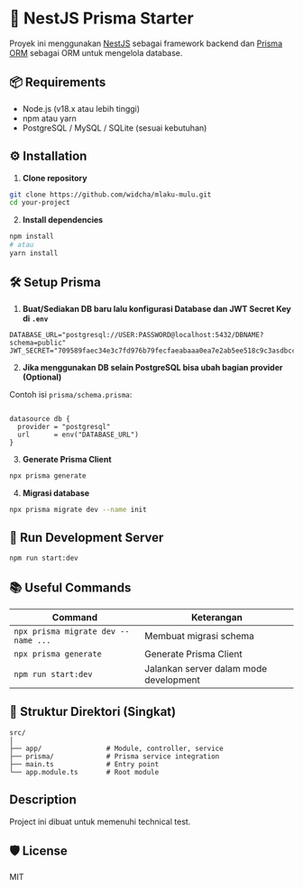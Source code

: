 # 🚀 NestJS Prisma Starter

Proyek ini menggunakan [NestJS](https://nestjs.com/) sebagai framework backend dan [Prisma ORM](https://www.prisma.io/) sebagai ORM untuk mengelola database.

## 📦 Requirements

- Node.js (v18.x atau lebih tinggi)
- npm atau yarn
- PostgreSQL / MySQL / SQLite (sesuai kebutuhan)

## ⚙️ Installation

1. **Clone repository**

```bash
git clone https://github.com/widcha/mlaku-mulu.git
cd your-project
```

2. **Install dependencies**

```bash
npm install
# atau
yarn install
```

## 🛠️ Setup Prisma

1. **Buat/Sediakan DB baru lalu konfigurasi Database dan JWT Secret Key di `.env`**

```
DATABASE_URL="postgresql://USER:PASSWORD@localhost:5432/DBNAME?schema=public"
JWT_SECRET="709589faec34e3c7fd976b79fecfaeabaaa0ea7e2ab5ee518c9c3asdbccf8151c6b"
```

2. **Jika menggunakan DB selain PostgreSQL bisa ubah bagian provider (Optional)**

Contoh isi `prisma/schema.prisma`:

```prisma

datasource db {
  provider = "postgresql"
  url      = env("DATABASE_URL")
}

```

3. **Generate Prisma Client**

```bash
npx prisma generate
```

4. **Migrasi database**

```bash
npx prisma migrate dev --name init
```

## 🧪 Run Development Server

```bash
npm run start:dev
```

## 📚 Useful Commands

| Command                             | Keterangan                             |
| ----------------------------------- | -------------------------------------- |
| `npx prisma migrate dev --name ...` | Membuat migrasi schema                 |
| `npx prisma generate`               | Generate Prisma Client                 |
| `npm run start:dev`                 | Jalankan server dalam mode development |

## 📁 Struktur Direktori (Singkat)

```
src/
│
├── app/                # Module, controller, service
├── prisma/             # Prisma service integration
├── main.ts             # Entry point
└── app.module.ts       # Root module
```

## Description

Project ini dibuat untuk memenuhi technical test.

## 🛡 License

MIT
